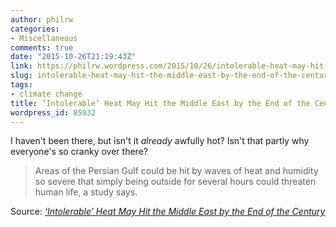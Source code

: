 ```yaml
---
author: philrw
categories:
- Miscellaneous
comments: true
date: "2015-10-26T21:19:43Z"
link: https://philrw.wordpress.com/2015/10/26/intolerable-heat-may-hit-the-middle-east-by-the-end-of-the-century/
slug: intolerable-heat-may-hit-the-middle-east-by-the-end-of-the-century
tags:
- climate change
title: ‘Intolerable’ Heat May Hit the Middle East by the End of the Century
wordpress_id: 85932
---
```


I haven't been there, but isn't it _already_ awfully hot? Isn't that partly why everyone's so cranky over there?

> Areas of the Persian Gulf could be hit by waves of heat and humidity so severe that simply being outside for several hours could threaten human life, a study says.


Source: _[‘Intolerable’ Heat May Hit the Middle East by the End of the Century](http://www.nytimes.com/2015/10/27/science/intolerable-heat-may-hit-the-middle-east-by-the-end-of-the-century.html)_
